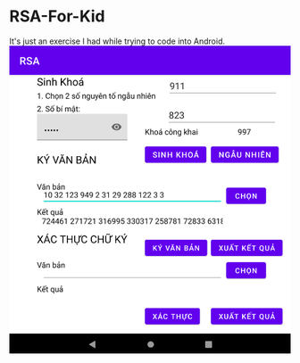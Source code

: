 # RSA-For-Kid
It's just an exercise I had while trying to code into Android.
![alt This is an image on foldout look like](screenshot.png)